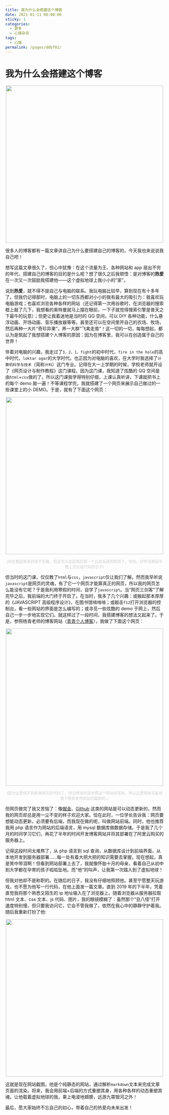 ```yaml
---
title: 我为什么会搭建这个博客
date: 2021-01-11 00:00:00
sticky: 1
categories:
  - 更多
  - 心情杂货
tags:
  - 心情
permalink: /pages/d8bf01/
---
```


# 我为什么会搭建这个博客

<p align="center">
  <img src="https://cdn.jsdelivr.net/gh/ytppp/ytpblog-image-store/img/4bba972a094eb1bdc8cbbc55e2bd4ddf.jpg" width="500">
</p>

很多人的博客都有一篇文章讲自己为什么要搭建自己的博客的，今天我也来说说我自己吧！

<!-- more -->

想写这篇文章很久了，但心中犹豫：在这个流量为王、各种网站和 app 层出不穷的年代，搭建自己的博客的目的是什么呢？想了很久之后我顿悟：是对博客的**热爱**在一次又一次鼓励我搭建他——这个虚拟地球上我小小的“家”。

说到**热爱**，就不得不提自己与电脑的联系。我玩电脑比较早，算到现在有十多年了。但我仍记得那时，电脑上的一切东西都对小小的我有最大的吸引力：我喜欢玩电脑游戏；也喜欢浏览各种各样的网站（还记得第一次用谷歌时，在浏览器的搜索框上敲了几下，我想看的奥特曼就马上摆在眼前，一下子就觉得搜索引擎是普天之下最牛的玩意）；但更让我着迷地是当时的 QQ 空间，可以 DIY 各种功能，什么悬浮动画、开场动画、音乐播放器等等。甚至还可以在空间里开自己的农场、牧场，然后再种一大片“奇珍异果”，养一大群“飞禽走兽”！这一切的一切，每每想起，都认为是筑起了我想搭建个人博客的原因：因为在博客里，我可以在创造属于自己的世界！

伴着对电脑的兴趣，我走过了`3，2，1，fight`的初中时代，`fire in the hole`的高中时代，`loktar ogar`的大学时代。也正因为对电脑的喜欢，在大学时我选择了`计算机科学与技术`（简称`计科`）这门专业。记得在大一上学期的时候，学校老师就开设了《网页设计与制作教程》这门课程。因为这门课，我知道了炫酷的 QQ 空间是由`html`+`css`做的了。所以这门课我学得特别仔细，上课认真听讲，下课就把书上的每个 demo 敲一遍！不等课程学完，我就搭建了一个网页来展示自己做过的一些课堂上的小 DEMO。于是，就有了下面这个网页：

<p align="center">
  <img src="https://cdn.jsdelivr.net/gh/ytppp/ytpblog-image-store/img/20210122220921.jpg" width="500">
</p>
<p style="text-align: center; font-size: 12px; color: #ccc">(现在看起来真的惨不忍睹，但这可以说是我的第一个比较系统的网页了。哈哈，好怀念那段半晚上还在敲代码的日子)</p>

但当时的这门课，仅仅教了`html`与`css`，`javascript`仅让我们了解。然而我早听说`javascript`是网页的灵魂，有了它一个网页才能算真正的网页，所以我的网页怎么能没有它呢？于是我利用寒假的时间，自学了`javascript`。当“网页三剑客”了解完毕之后，我前端的大门终于开启了。在当时，我多了几个兴趣：或搬起那本厚厚的《JAVASCRIPT 高级程序设计》，在图书馆啃啃啃；或敲击`f12`打开浏览器的控制台，看一些网站的界面是怎么编写的；或寻觅一些炫酷的 demo 于网上，然后自己一步一步地实现它们。就这样过了一段时间，我搭建博客的想法又起来了。于是，参照杨青老师的博客网站（[青青个人博客](https://www.yangqq.com/)），我做了下面这个网页：

<p align="center">
  <img src="https://cdn.jsdelivr.net/gh/ytppp/ytpblog-image-store/img/20210122221816.png" width="500">
</p>
<p style="text-align: center; font-size: 12px; color: #ccc">(因为这里找不到原来网页的代码了，但记得当时是参照这个网站仿写的，所以这里厚颜无耻地借下杨青老师网站的截图吧。)</p>

但网页做完了我又苦恼了：像[掘金](https://juejin.cn/)、[Github](https://github.com/ytppp) 这类的网站是可以动态更新的，然而我的网页却总是用一尘不变的样子欢迎大家。恰在此时，一位学长告诉我：网页要想能动态更新，必须要有后端，而我现在做的呢，叫做网站前端。同时，他也推荐我用 php 语言作为网站的后端语言，用 mysql 数据库做数据存储。于是我了几个月的时间学习它们，再花了半年的时间开发博客网站并将其部署在了阿里云购买的服务器上。

记得这段时间太难熬了，从 php 语言到 sql 查询，从数据库设计到前端界面，从本地开发到服务器部署......每一处有着大把大把的知识需要去掌握，现在想起，真是笑中带泪啊！但看到网站部署上去了，我就像怀胎十月的母亲，看着自己从初中到大学都在孕育的孩子呱呱坠地。而“他”的叫声，让我第一次踏入到了虚拟地球！

但我对他却不是称职的。在随后的日子，我没有仔细地照顾他。甚至宁愿整天玩游戏，也不愿为他写一行代码，在他上面发一篇文章。直到 2019 年的下半年，凭着直觉我将那个熟悉又陌生的 ip 地址输入在了浏览器上。随着浏览器从服务器拉取 html 文本、css 文本、js 代码、图片，我的眼镜模糊了：虽然那个“丑八怪”打开速度特别慢，但只要我访问它，它会不管我做了，依然在我心中的静静守护着我。随后我重新打扮了他:

<p align="center">
  <img src="https://cdn.jsdelivr.net/gh/ytppp/ytpblog-image-store/img/20210122224909.png" width="500">
</p>

这就是现在网站截图，他是个纯静态的网站，通过解析`markdown`文本来完成文章页面的渲染。将来，我会用前端+后端的方式重塑其身，用各种各样的动态重塑其魂。让他载着虚拟地球的我，乘上电波地翅膀，远游九霄银河之外！

最后，愿大家始终不忘自己的初心，带着自己的热爱向未来出发！
